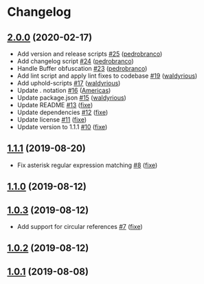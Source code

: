 # Changelog

## [2.0.0](https://github.com/uphold/anonymizer/releases/tag/v2.0.0) (2020-02-17)
- Add version and release scripts [\#25](https://github.com/uphold/anonymizer/pull/25) ([pedrobranco](https://github.com/pedrobranco))
- Add changelog script [\#24](https://github.com/uphold/anonymizer/pull/24) ([pedrobranco](https://github.com/pedrobranco))
- Handle Buffer obfuscation [\#23](https://github.com/uphold/anonymizer/pull/23) ([pedrobranco](https://github.com/pedrobranco))
- Add lint script and apply lint fixes to codebase [\#19](https://github.com/uphold/anonymizer/pull/19) ([waldyrious](https://github.com/waldyrious))
- Add uphold-scripts [\#17](https://github.com/uphold/anonymizer/pull/17) ([waldyrious](https://github.com/waldyrious))
- Update . notation [\#16](https://github.com/uphold/anonymizer/pull/16) ([Americas](https://github.com/Americas))
- Update package.json [\#15](https://github.com/uphold/anonymizer/pull/15) ([waldyrious](https://github.com/waldyrious))
- Update README [\#13](https://github.com/uphold/anonymizer/pull/13) ([fixe](https://github.com/fixe))
- Update dependencies [\#12](https://github.com/uphold/anonymizer/pull/12) ([fixe](https://github.com/fixe))
- Update license [\#11](https://github.com/uphold/anonymizer/pull/11) ([fixe](https://github.com/fixe))
- Update version to 1.1.1 [\#10](https://github.com/uphold/anonymizer/pull/10) ([fixe](https://github.com/fixe))

## [1.1.1](https://github.com/uphold/anonymizer/releases/tag/v1.1.1) (2019-08-20)
- Fix asterisk regular expression matching [\#8](https://github.com/uphold/anonymizer/pull/8) ([fixe](https://github.com/fixe))

## [1.1.0](https://github.com/uphold/anonymizer/releases/tag/v1.1.0) (2019-08-12)

## [1.0.3](https://github.com/uphold/anonymizer/releases/tag/v1.0.3) (2019-08-12)
- Add support for circular references [\#7](https://github.com/uphold/anonymizer/pull/7) ([fixe](https://github.com/fixe))

## [1.0.2](https://github.com/uphold/anonymizer/releases/tag/v1.0.2) (2019-08-12)

## [1.0.1](https://github.com/uphold/anonymizer/releases/tag/v1.0.1) (2019-08-08)
